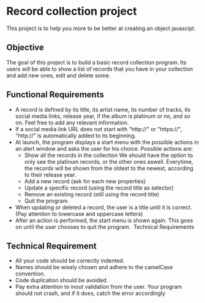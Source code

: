 # Record collection project 

This project is to help you more to be better at creating an object javascipt.

## Objective

The goal of this project is to build a basic record collection program. Its users will be able to show a list of records that you have in your collection and add new ones, edit and delete some.

## Functional Requirements

- A record is defined by its title, its artist name, its number of tracks, its social media links, release year, if the album is platinum or no, and so on. Feel free to add any relevant information. 
- If a social media link URL does not start with "http://" or "https://", "http://" is automatically added to its beginning. 
- At launch, the program displays a start menu with the possible actions in an alert window and asks the user for his choice. Possible actions are:
    -   Show all the records in the collection
We should have the option to only see the platinum records, or the other ones aswell. Everytime, the records will be shown from the oldest to the newest, according to their release year.
    -   Add a new record (ask for each new properties)
    -   Update a specific record (using the record title as selector)
    -   Remove an existing record (still using the record title)
    -   Quit the program.
- When updating or deleted a record, the user is a title until it is correct. (Pay attention to lowercase and uppercase letters) 
- After an action is performed, the start menu is shown again. This goes on until the user chooses to quit the program. 
Technical Requirements

## Technical Requirement

- All your code should be correctly indented.
- Names should be wisely chosen and adhere to the camelCase convention.
- Code duplication should be avoided.
- Pay extra attention to inout validation from the user. Your program should not crash, and if it does, catch the error accordingly